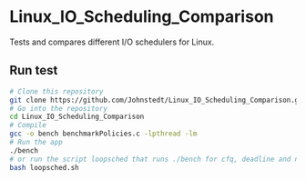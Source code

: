 # Linux_IO_Scheduling_Comparison
Tests and compares different I/O schedulers for Linux.

## Run test

```bash
# Clone this repository
git clone https://github.com/Johnstedt/Linux_IO_Scheduling_Comparison.git
# Go into the repository
cd Linux_IO_Scheduling_Comparison
# Compile
gcc -o bench benchmarkPolicies.c -lpthread -lm
# Run the app
./bench
# or run the script loopsched that runs ./bench for cfq, deadline and noop
bash loopsched.sh

```

